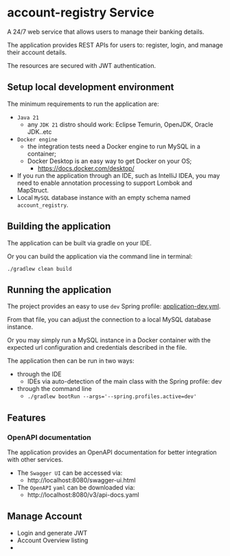 # account-registry Service

A 24/7 web service that allows users to manage their banking details.

The application provides REST APIs for users to: register, login, and manage their account 
details.

The resources are secured with JWT authentication.

## Setup local development environment
The minimum requirements to run the application are:
- ``Java 21``
  - any ``JDK 21`` distro should work: Eclipse Temurin, OpenJDK, Oracle JDK..etc
- ``Docker engine``
  - the integration tests need a Docker engine to run MySQL in a container;
  - Docker Desktop is an easy way to get Docker on your OS;
    - https://docs.docker.com/desktop/
- If you run the application through an IDE, such as IntelliJ IDEA, you may need to enable 
  annotation processing to support Lombok and MapStruct.
- Local ``MySQL`` database instance with an empty schema named ``account_registry``.

## Building the application
The application can be built via gradle on your IDE.

Or you can build the application via the command line in terminal:

````./gradlew clean build````

## Running the application

The project provides an easy to use ``dev`` Spring profile:
[application-dev.yml](src/main/resources/application-dev.yml).

From that file, you can adjust the connection to a local MySQL database instance.

Or you may simply run a MySQL instance in a Docker container with the expected url configuration 
and credentials described in the file.


The application then can be run in two ways:
- through the IDE
  - IDEs via auto-detection of the main class with the Spring profile: dev
- through the command line
  - ```./gradlew bootRun --args='--spring.profiles.active=dev'```

## Features

### OpenAPI documentation
The application provides an OpenAPI documentation for better integration with other services.

- The `Swagger UI` can be accessed via:
  - http://localhost:8080/swagger-ui.html
- The `OpenAPI` `yaml` can be downloaded via:
  - http://localhost:8080/v3/api-docs.yaml

## Manage Account
- Login and generate JWT
- Account Overview listing
- 